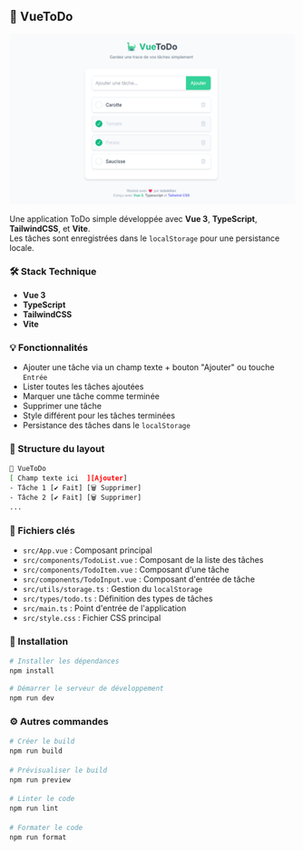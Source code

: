 ## 🦕 VueToDo

![img.png](img.png)

Une application ToDo simple développée avec **Vue 3**, **TypeScript**, **TailwindCSS**, et **Vite**.  
Les tâches sont enregistrées dans le `localStorage` pour une persistance locale.

### 🛠️ Stack Technique

- **Vue 3**
- **TypeScript**
- **TailwindCSS**
- **Vite**

### 💡 Fonctionnalités

- Ajouter une tâche via un champ texte + bouton "Ajouter" ou touche `Entrée`
- Lister toutes les tâches ajoutées
- Marquer une tâche comme terminée
- Supprimer une tâche
- Style différent pour les tâches terminées
- Persistance des tâches dans le `localStorage`

### 🧱 Structure du layout

```bash
🦕 VueToDo
[ Champ texte ici  ][Ajouter]
- Tâche 1 [✔️ Fait] [🗑️ Supprimer]
- Tâche 2 [✔️ Fait] [🗑️ Supprimer]
...
```

### 📁 Fichiers clés
- `src/App.vue` : Composant principal
- `src/components/TodoList.vue` : Composant de la liste des tâches
- `src/components/TodoItem.vue` : Composant d'une tâche
- `src/components/TodoInput.vue` : Composant d'entrée de tâche
- `src/utils/storage.ts` : Gestion du `localStorage`
- `src/types/todo.ts` : Définition des types de tâches
- `src/main.ts` : Point d'entrée de l'application
- `src/style.css` : Fichier CSS principal

### 🔧 Installation

```bash
# Installer les dépendances
npm install 
```

```bash
# Démarrer le serveur de développement
npm run dev 
```

### ⚙️ Autres commandes

```bash
# Créer le build
npm run build 

# Prévisualiser le build
npm run preview 

# Linter le code
npm run lint 

# Formater le code
npm run format 
```